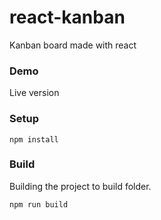 # react-kanban
Kanban board made with react

### Demo
Live version

### Setup
```shell
npm install
```

### Build
Building the project to build folder.
```shell
npm run build
```
